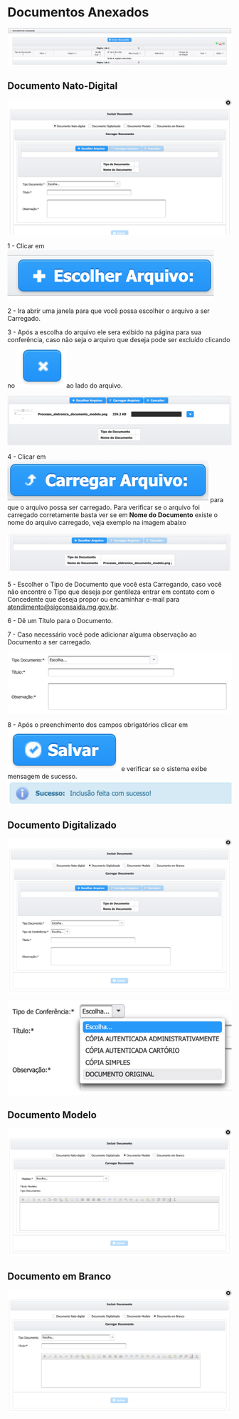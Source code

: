 # Documentos Anexados



![](../../.gitbook/assets/processo_eletronico_aba_documentos_anexados.png)

## Documento Nato-Digital

![Incluir Documento Nato-Digital](../../.gitbook/assets/processo_eletronico_tela_escolha_tipo_documento.png)

1 - Clicar em ![](../../.gitbook/assets/processo_eletronico_botao_escolher_arquivo.png) 

2 - Ira abrir uma janela para que você possa escolher o arquivo a ser Carregado.

3 - Após a escolha do arquivo ele sera exibido na página para sua conferência, caso não seja o arquivo que deseja pode ser excluído clicando no ![](../../.gitbook/assets/processo_eletronico_x.png)ao lado do arquivo.

![Escolher arquivo a ser carregado](../../.gitbook/assets/processo_eletronico_carregar_arquivo.png)

4 - Clicar em ![](../../.gitbook/assets/processo_eletronico_botao_carregar_arquivo.png) para que o arquivo possa ser carregado. Para verificar se o arquivo foi carregado corretamente basta ver se em **Nome do Documento** existe o nome do arquivo carregado, veja exemplo na imagem abaixo

![Arquivo carregado](../../.gitbook/assets/processo_eletronico_carregar_arquivo2.png)

5 - Escolher o Tipo de Documento que você esta Carregando, caso você não encontre o Tipo que deseja por gentileza entrar em contato com o Concedente que deseja propor ou encaminhar e-mail para atendimento@sigconsaida.mg.gov.br.

6 - Dê um Título para o Documento.

7 - Caso necessário você pode adicionar alguma observação ao Documento a ser carregado.

![Campos](../../.gitbook/assets/processo_eletronico_preenchimento_campos.png)

8 - Após o preenchimento dos campos obrigatórios clicar em ![](../../.gitbook/assets/botao_salvar.png)  e verificar se o sistema exibe mensagem de sucesso. ![](../../.gitbook/assets/processo_eletronico_arquivo_anexado_sucesso.png) 

## Documento Digitalizado

![](../../.gitbook/assets/processo_eletronico_documento_digitalizado_1.png)

![](../../.gitbook/assets/processo_eletronico_documento_digitalizado_tipo_confere-ncia.png)

## Documento Modelo

![](../../.gitbook/assets/processo_eletronico_documento_modelo.png)

## Documento em Branco

![](../../.gitbook/assets/processo_eletronico_documento_em_branco.png)

